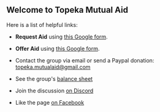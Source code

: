 ## Welcome to Topeka Mutual Aid

Here is a list of helpful links:


- **Request Aid** using [this Google form](https://forms.gle/GY2tqejU6AgBmgwt6).

- **Offer Aid** using [this Google form](https://forms.gle/JuMo1a781u21LE7BA).

- Contact the group via email or send a Paypal donation: topeka.mutualaid@gmail.com

- See the group's [balance sheet](https://docs.google.com/spreadsheets/d/1fs5IJAhJXjsMNxSnzk7cj6sLhromMpnOL5URC8PiM2w/edit?usp=sharing)

- Join the discussion [on Discord](https://discord.gg/pax4mA)

- Like the page [on Facebook](https://www.facebook.com/Topeka-Ks-Mutual-Aid-110396077428530)
